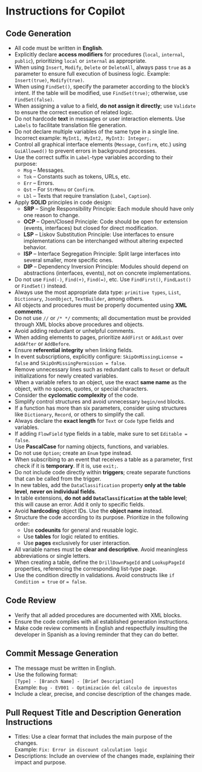 # Instructions for Copilot
## Code Generation    
-   All code must be written in **English**.
-   Explicitly declare **access modifiers** for procedures (`local`, `internal`, `public`), prioritizing `local` or `internal` as appropriate.
-   When using `Insert`, `Modify`, `Delete` or `DeleteAll`, always pass `true` as a parameter to ensure full execution of business logic. Example: `Insert(true)`, `Modify(true)`.
-   When using `FindSet()`, specify the parameter according to the block’s intent. If the table will be modified, use `FindSet(true)`; otherwise, use `FindSet(false)`.
-   When assigning a value to a field, **do not assign it directly**; use `Validate` to ensure the correct execution of related logic.
-   Do not hardcode **text** in messages or user interaction elements. Use `Labels` to facilitate translation file generation.
-   Do not declare multiple variables of the same type in a single line. Incorrect example: `MyInt1, MyInt2, MyInt3: Integer;`.
-   Control all graphical interface elements (`Message`, `Confirm`, etc.) using `GuiAllowed()` to prevent errors in background processes.
-   Use the correct suffix in `Label`-type variables according to their purpose:
    -   `Msg` – Messages.
    -   `Tok` – Constants such as tokens, URLs, etc.
    -   `Err` – Errors.
    -   `Qst` – For `StrMenu` or `Confirm`.
    -   `Lbl` – Texts that require translation (`Label`, `Caption`).
-   Apply **SOLID** principles in code design:
    -   **SRP** – Single Responsibility Principle: Each module should have only one reason to change.
    -   **OCP** – Open/Closed Principle: Code should be open for extension (events, interfaces) but closed for direct modification.
    -   **LSP** – Liskov Substitution Principle: Use interfaces to ensure implementations can be interchanged without altering expected behavior.
    -   **ISP** – Interface Segregation Principle: Split large interfaces into several smaller, more specific ones.
    -   **DIP** – Dependency Inversion Principle: Modules should depend on abstractions (interfaces, events), not on concrete implementations.
-   Do not use `Find(-)`, `Find(+)`, `Find(=)`, etc. Use `FindFirst()`, `FindLast()` or `FindSet()` instead.
-   Always use the most appropriate data type: `primitive types`, `List`, `Dictionary`, `JsonObject`, `TextBuilder`, among others.
-   All objects and procedures must be properly documented using **XML comments**.
-   Do not use `//` or `/* */` comments; all documentation must be provided through XML blocks above procedures and objects.
-   Avoid adding redundant or unhelpful comments.
-   When adding elements to pages, prioritize `AddFirst` or `AddLast` over `AddAfter` or `AddBefore`.    
-   Ensure **referential integrity** when linking fields.
-   In event subscriptions, explicitly configure: `SkipOnMissingLicense = false` and `SkipOnMissingPermission = false`.
-   Remove unnecessary lines such as redundant calls to `Reset` or default initializations for newly created variables.
-   When a variable refers to an object, use the exact **same name** as the object, with no spaces, quotes, or special characters.
-   Consider the **cyclomatic complexity** of the code.
-   Simplify control structures and avoid unnecessary `begin/end` blocks.
-   If a function has more than six parameters, consider using structures like `Dictionary`, `Record`, or others to simplify the call.
-   Always declare the **exact length** for `Text` or `Code` type fields and variables.
-   If adding `FlowField` type fields in a table, make sure to set `Editable = false`.
-   Use **PascalCase** for naming objects, functions, and variables.
-   Do not use `Option`; create an `Enum` type instead.
-   When subscribing to an event that receives a table as a parameter, first check if it is **temporary**. If it is, use `exit;`.
-   Do not include code directly within **triggers**; create separate functions that can be called from the trigger.
-   In new tables, add the `DataClassification` property **only at the table level**, **never on individual fields**.
-   In table extensions, **do not add `DataClassification` at the table level**; this will cause an error. Add it only to specific fields.
-   Avoid **hardcoding** object IDs. Use the **object name** instead.
-   Structure the code according to its purpose. Prioritize in the following order:
    -   Use **codeunits** for general and reusable logic.
    -   Use **tables** for logic related to entities.
    -   Use **pages** exclusively for user interaction.
-   All variable names must be **clear and descriptive**. Avoid meaningless abbreviations or single letters.
-   When creating a table, define the `DrillDownPageId` and `LookupPageId` properties, referencing the corresponding list-type page.
-   Use the condition directly in validations. Avoid constructs like `if Condition = true` or `= false`.

## Code Review
-   Verify that all added procedures are documented with XML blocks.
-   Ensure the code complies with all established generation instructions.
-   Make code review comments in English and respectfully insulting the developer in Spanish as a loving reminder that they can do better.

## Commit Message Generation
-   The message must be written in English.
-   Use the following format:  
    `[Type] - [Branch Name] - [Brief Description]`  
    Example: `Bug - EV001 - Optimización del cálculo de impuestos`
-   Include a clear, precise, and concise description of the changes made.

## Pull Request Title and Description Generation Instructions
-   Titles: Use a clear format that includes the main purpose of the changes.  
    Example: `Fix: Error in discount calculation logic`
-   Descriptions: Include an overview of the changes made, explaining their impact and purpose.

